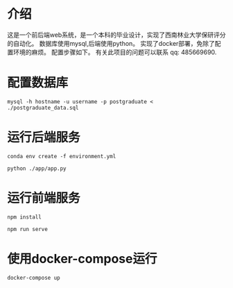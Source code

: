 # 介绍
这是一个前后端web系统，是一个本科的毕业设计，实现了西南林业大学保研评分的自动化。
数据库使用mysql,后端使用python。
实现了docker部署，免除了配置环境的麻烦。
配置步骤如下。
有关此项目的问题可以联系 qq: 485669690. 

# 配置数据库
```shell
mysql -h hostname -u username -p postgraduate < ./postgraduate_data.sql
```

# 运行后端服务
```shell
conda env create -f environment.yml

python ./app/app.py
```

# 运行前端服务
```shell
npm install

npm run serve
```

# 使用docker-compose运行
```shell
docker-compose up
```






